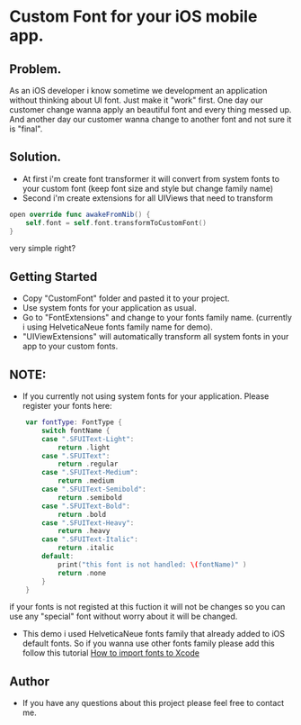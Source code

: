 # Custom Font for your iOS mobile app.

## Problem.

As an iOS developer i know sometime we development an application without thinking about UI font. Just make it "work" first.
One day our customer change wanna apply an beautiful font and every thing messed up.
And another day our customer wanna change to another font and not sure it is "final".

## Solution.

- At first i'm create font transformer it will convert from system fonts to your custom font (keep font size and style but change family name)
- Second i'm create extensions for all UIViews that need to transform

```swift
open override func awakeFromNib() {
    self.font = self.font.transformToCustomFont()
}
```

very simple right?

## Getting Started

- Copy "CustomFont" folder and pasted it to your project.
- Use system fonts for your application as usual.
- Go to "FontExtensions" and change to your fonts family name. (currently i using HelveticaNeue fonts family name for demo).
- "UIViewExtensions" will automatically transform all system fonts in your app to your custom fonts.

## NOTE:

- If you currently not using system fonts for your application. Please register your fonts here:
```swift
    var fontType: FontType {
        switch fontName {
        case ".SFUIText-Light":
            return .light
        case ".SFUIText":
            return .regular
        case ".SFUIText-Medium":
            return .medium
        case ".SFUIText-Semibold":
            return .semibold
        case ".SFUIText-Bold":
            return .bold
        case ".SFUIText-Heavy":
            return .heavy
        case ".SFUIText-Italic":
            return .italic
        default:
            print("this font is not handled: \(fontName)" )
            return .none
        }
    }
```
if your fonts is not registed at this fuction it will not be changes so you can use any "special" font without worry about it will be changed.

- This demo i used HelveticaNeue fonts family that already added to iOS default fonts. So if you wanna use other fonts family please add this follow this tutorial
[How to import fonts to Xcode](https://medium.com/yay-its-erica/how-to-import-fonts-into-xcode-swift-3-f0de7e921ef8)

## Author
- If you have any questions about this project please feel free to contact me.

